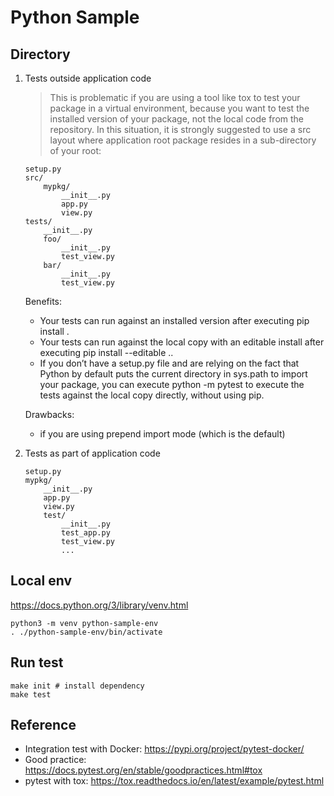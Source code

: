 # Python Sample

## Directory

1. Tests outside application code

    > This is problematic if you are using a tool like tox to test your package in a virtual environment, because you want to test the installed version of your package, not the local code from the repository.
    > In this situation, it is strongly suggested to use a src layout where application root package resides in a sub-directory of your root:

    ```
    setup.py
    src/
        mypkg/
            __init__.py
            app.py
            view.py
    tests/
        __init__.py
        foo/
            __init__.py
            test_view.py
        bar/
            __init__.py
            test_view.py
    ```

    Benefits:
    - Your tests can run against an installed version after executing pip install .
    - Your tests can run against the local copy with an editable install after executing pip install --editable ..
    - If you don’t have a setup.py file and are relying on the fact that Python by default puts the current directory in sys.path to import your package, you can execute python -m pytest to execute the tests against the local copy directly, without using pip.

    Drawbacks:
    - if you are using prepend import mode (which is the default)

1. Tests as part of application code


    ```
    setup.py
    mypkg/
        __init__.py
        app.py
        view.py
        test/
            __init__.py
            test_app.py
            test_view.py
            ...
    ```

## Local env

https://docs.python.org/3/library/venv.html

```
python3 -m venv python-sample-env
. ./python-sample-env/bin/activate
```

## Run test

```
make init # install dependency
make test
```

## Reference

- Integration test with Docker: https://pypi.org/project/pytest-docker/
- Good practice: https://docs.pytest.org/en/stable/goodpractices.html#tox
- pytest with tox: https://tox.readthedocs.io/en/latest/example/pytest.html
